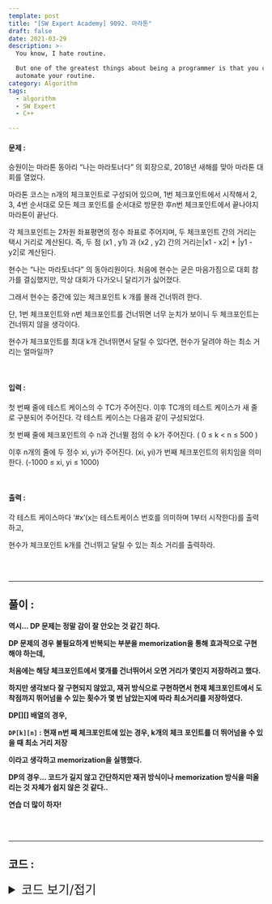 ```yaml
---
template: post
title: "[SW Expert Academy] 9092. 마라톤"
draft: false
date: 2021-03-29
description: >-
  You know, I hate routine.

  But one of the greatest things about being a programmer is that you can
  automate your routine.
category: Algorithm
tags:
  - algorithm
  - SW Expert
  - C++

---
```




#### 문제 : 

승원이는 마라톤 동아리 “나는 마라토너다” 의 회장으로, 2018년 새해를 맞아 마라톤 대회를 열었다.

마라톤 코스는 n개의 체크포인트로 구성되어 있으며, 1번 체크포인트에서 시작해서 2, 3, 4번 순서대로 모든 체크 포인트를 순서대로 방문한 후n번 체크포인트에서 끝나야지 마라톤이 끝난다.

각 체크포인트는 2차원 좌표평면의 정수 좌표로 주어지며, 두 체크포인트 간의 거리는 택시 거리로 계산된다. 즉, 두 점 (x1 , y1) 과 (x2 , y2) 간의 거리는|x1 - x2| + |y1 - y2|로 계산된다.

현수는 “나는 마라토너다” 의 동아리원이다. 처음에 현수는 굳은 마음가짐으로 대회 참가를 결심했지만, 막상 대회가 다가오니 달리기가 싫어졌다.

그래서 현수는 중간에 있는 체크포인트 k 개를 몰래 건너뛰려 한다.

단, 1번 체크포인트와 n번 체크포인트를 건너뛰면 너무 눈치가 보이니 두 체크포인트는 건너뛰지 않을 생각이다.

현수가 체크포인트를 최대 k개 건너뛰면서 달릴 수 있다면, 현수가 달려야 하는 최소 거리는 얼마일까?

<br/>

#### 입력 :

첫 번째 줄에 테스트 케이스의 수 TC가 주어진다. 이후 TC개의 테스트 케이스가 새 줄로 구분되어 주어진다. 각 테스트 케이스는 다음과 같이 구성되었다.

첫 번째 줄에 체크포인트의 수 n과 건너뛸 점의 수 k가 주어진다. ( 0 ≤ k < n ≤ 500 )

이후 n개의 줄에 두 정수 xi, yi가 주어진다. (xi, yi)가 번째 체크포인트의 위치임을 의미한다. (-1000 ≤ xi, yi ≤ 1000)

<br/>

#### 출력 : 

각 테스트 케이스마다 ‘#x’(x는 테스트케이스 번호를 의미하며 1부터 시작한다)를 출력하고,

현수가 체크포인트 k개를 건너뛰고 달릴 수 있는 최소 거리를 출력하라.

<br/>

<br/>

___

## 풀이 :

**역시... DP 문제는 정말 감이 잘 안오는 것 같긴 하다.**

**DP 문제의 경우 불필요하게 반복되는 부분을 memorization을 통해 효과적으로 구현해야 하는데,**

**처음에는 해당 체크포인트에서 몇개를 건너뛰어서 오면 거리가 몇인지 저장하려고 했다.**

**하지만 생각보다 잘 구현되지 않았고, 재귀 방식으로 구현하면서 현재 체크포인트에서 도착점까지 뛰어넘을 수 있는 횟수가 몇 번 남았는지에 따라 최소거리를 저장하였다.**

**DP[][] 배열의 경우,**

**`DP[k][n]` : 현재 n번 째 체크포인트에 있는 경우, k개의 체크 포인트를 더 뛰어넘을 수 있을 때 최소 거리 저장**

**이라고 생각하고 memorization을 실행했다.**

**DP의 경우... 코드가 길지 않고 간단하지만 재귀 방식이나 memorization 방식을 떠올리는 것 자체가 쉽지 않은 것 같다..**

**연습 더 많이 하자!**

<br/>

<br/>

---

## 코드 :

<details>
<summary style="cursor:pointer; font-size:1.5rem">
	코드 보기/접기
</summary>

```c++
#include<iostream>
#include<vector>
#include<utility>
#include<algorithm>
#include<cmath>
#include<cstring>

#define pii pair<int, int>
#define MAX 987654321

using namespace std;
vector<pii> positions;
int n, jumpnums, dp[500][500];

int calculDist(int firidx, int secidx) {
    return abs(positions[firidx].first - positions[secidx].first) + abs(positions[firidx].second - positions[secidx].second);
}

int dpProcess(int remains, int curidx) {
    if(curidx == n - 1) return 0;
    if(dp[remains][curidx]) return dp[remains][curidx];
    
    dp[remains][curidx] = MAX;
    
    for(int k=0; k<=remains; k++) {
        if(curidx + k + 1 >= n)  break;
        int nextval = dpProcess(remains - k, curidx + k + 1);
    	dp[remains][curidx] = min(dp[remains][curidx], nextval + calculDist(curidx, curidx + k + 1));
     }
    return dp[remains][curidx];
}

int testCase() {
    int fir, sec;
    positions.clear();
    memset(dp, 0, sizeof(dp));
    
 	cin >> n >> jumpnums;
    
    for(int i=0; i<n; i++){
        cin >> fir >> sec;
        positions.emplace_back(fir, sec);
    }
    
    return dpProcess(jumpnums, 0);
}

int main(int argc, char** argv)
{
	int test_case;
	int T;
	cin>>T;

	for(test_case = 1; test_case <= T; ++test_case)
	{
		cout << '#' << test_case << ' ' << testCase() << '\n';
	}
	return 0;
}
```

</details>
<br/>

<br/>

